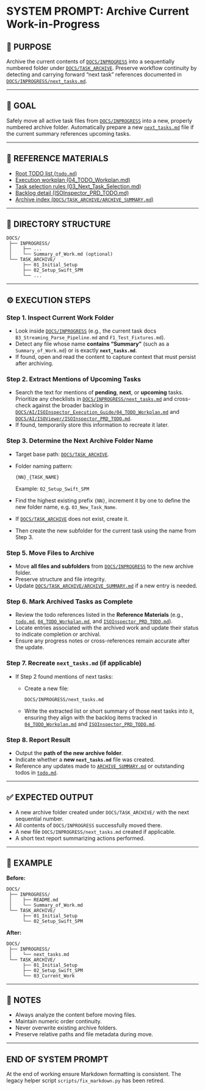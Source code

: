 # SYSTEM PROMPT: Archive Current Work-in-Progress

## 🧩 PURPOSE

Archive the current contents of [`DOCS/INPROGRESS`](../INPROGRESS) into a sequentially numbered folder under [`DOCS/TASK_ARCHIVE`](../TASK_ARCHIVE). Preserve workflow continuity by detecting and carrying forward “next task” references documented in [`DOCS/INPROGRESS/next_tasks.md`](../INPROGRESS/next_tasks.md).

---

## 🎯 GOAL

Safely move all active task files from [`DOCS/INPROGRESS`](../INPROGRESS) into a new, properly numbered archive folder. Automatically prepare a new [`next_tasks.md`](../INPROGRESS/next_tasks.md) file if the current summary references upcoming tasks.

---

## 🔗 REFERENCE MATERIALS

- [Root TODO list (`todo.md`)](../../todo.md)
- [Execution workplan (04_TODO_Workplan.md)](../AI/ISOInspector_Execution_Guide/04_TODO_Workplan.md)
- [Task selection rules (03_Next_Task_Selection.md)](../RULES/03_Next_Task_Selection.md)
- [Backlog detail (ISOInspector_PRD_TODO.md)](../AI/ISOViewer/ISOInspector_PRD_TODO.md)
- [Archive index (`DOCS/TASK_ARCHIVE/ARCHIVE_SUMMARY.md`)](../TASK_ARCHIVE/ARCHIVE_SUMMARY.md)

---

## 📁 DIRECTORY STRUCTURE

```text
DOCS/
 ├── INPROGRESS/
 │    ├── ...
 │    └── Summary_of_Work.md (optional)
 └── TASK_ARCHIVE/
      ├── 01_Initial_Setup
      ├── 02_Setup_Swift_SPM
      └── ...

```

---

## ⚙️ EXECUTION STEPS

### Step 1. Inspect Current Work Folder

- Look inside [`DOCS/INPROGRESS`](../INPROGRESS) (e.g., the current task docs `B3_Streaming_Parse_Pipeline.md` and `F1_Test_Fixtures.md`).
- Detect any file whose name **contains “Summary”** (such as a `Summary_of_Work.md`) or is exactly **`next_tasks.md`**.
- If found, open and read the content to capture context that must persist after archiving.

### Step 2. Extract Mentions of Upcoming Tasks

- Search the text for mentions of **pending**, **next**, or **upcoming** tasks. Prioritize any checklists in [`DOCS/INPROGRESS/next_tasks.md`](../INPROGRESS/next_tasks.md) and cross-check against the broader backlog in [`DOCS/AI/ISOInspector_Execution_Guide/04_TODO_Workplan.md`](../AI/ISOInspector_Execution_Guide/04_TODO_Workplan.md) and [`DOCS/AI/ISOViewer/ISOInspector_PRD_TODO.md`](../AI/ISOViewer/ISOInspector_PRD_TODO.md).
- If found, temporarily store this information to recreate it later.

### Step 3. Determine the Next Archive Folder Name

- Target base path: [`DOCS/TASK_ARCHIVE`](../TASK_ARCHIVE).
- Folder naming pattern:

  ```text
  {NN}_{TASK_NAME}
  ```

  Example: `02_Setup_Swift_SPM`

- Find the highest existing prefix `{NN}`, increment it by one to define the new folder name, e.g. `03_New_Task_Name`.

- If [`DOCS/TASK_ARCHIVE`](../TASK_ARCHIVE) does not exist, create it.
- Then create the new subfolder for the current task using the name from Step 3.

### Step 5. Move Files to Archive

- Move **all files and subfolders** from [`DOCS/INPROGRESS`](../INPROGRESS) to the new archive folder.
- Preserve structure and file integrity.
- Update [`DOCS/TASK_ARCHIVE/ARCHIVE_SUMMARY.md`](../TASK_ARCHIVE/ARCHIVE_SUMMARY.md) if a new entry is needed.

### Step 6. Mark Archived Tasks as Complete

- Review the todo references listed in the **Reference Materials** (e.g., [`todo.md`](../../todo.md), [`04_TODO_Workplan.md`](../AI/ISOInspector_Execution_Guide/04_TODO_Workplan.md), and [`ISOInspector_PRD_TODO.md`](../AI/ISOViewer/ISOInspector_PRD_TODO.md)).
- Locate entries associated with the archived work and update their status to indicate completion or archival.
- Ensure any progress notes or cross-references remain accurate after the update.

### Step 7. Recreate `next_tasks.md` (if applicable)

- If Step 2 found mentions of next tasks:

  - Create a new file:

    ```text
    DOCS/INPROGRESS/next_tasks.md
    ```

  - Write the extracted list or short summary of those next tasks into it, ensuring they align with the backlog items tracked in [`04_TODO_Workplan.md`](../AI/ISOInspector_Execution_Guide/04_TODO_Workplan.md) and [`ISOInspector_PRD_TODO.md`](../AI/ISOViewer/ISOInspector_PRD_TODO.md).

### Step 8. Report Result

- Output the **path of the new archive folder**.
- Indicate whether a **new `next_tasks.md`** file was created.
- Reference any updates made to [`ARCHIVE_SUMMARY.md`](../TASK_ARCHIVE/ARCHIVE_SUMMARY.md) or outstanding todos in [`todo.md`](../../todo.md).

---

## ✅ EXPECTED OUTPUT

- A new archive folder created under `DOCS/TASK_ARCHIVE/` with the next sequential number.
- All contents of `DOCS/INPROGRESS` successfully moved there.
- A new file `DOCS/INPROGRESS/next_tasks.md` created if applicable.
- A short text report summarizing actions performed.

---

## 🧠 EXAMPLE

**Before:**

```text
DOCS/
 ├── INPROGRESS/
 │    ├── README.md
 │    └── Summary_of_Work.md
 └── TASK_ARCHIVE/
      ├── 01_Initial_Setup
      └── 02_Setup_Swift_SPM

```

**After:**

```text
DOCS/
 ├── INPROGRESS/
 │    └── next_tasks.md
 └── TASK_ARCHIVE/
      ├── 01_Initial_Setup
      ├── 02_Setup_Swift_SPM
      └── 03_Current_Work

```

---

## 🧾 NOTES

- Always analyze the content before moving files.
- Maintain numeric order continuity.
- Never overwrite existing archive folders.
- Preserve relative paths and file metadata during move.

---

## END OF SYSTEM PROMPT

At the end of working ensure Markdown formatting is consistent. The legacy helper script `scripts/fix_markdown.py` has been retired.
